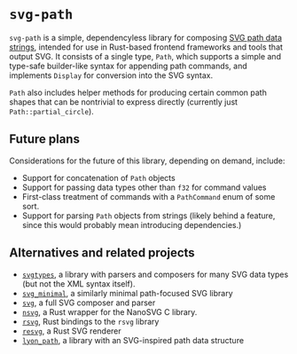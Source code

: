 # `svg-path`
`svg-path` is a simple, dependencyless library for composing [SVG path data strings](https://www.w3.org/TR/SVG/paths.html), intended for use in Rust-based frontend frameworks and tools that output SVG. It consists of a single type, `Path`, which supports a simple and type-safe builder-like syntax for appending path commands, and implements `Display` for conversion into the SVG syntax.

`Path` also includes helper methods for producing certain common path shapes that can be nontrivial to express directly (currently just `Path::partial_circle`).

## Future plans
Considerations for the future of this library, depending on demand, include:
- Support for concatenation of `Path` objects
- Support for passing data types other than `f32` for command values
- First-class treatment of commands with a `PathCommand` enum of some sort.
- Support for parsing `Path` objects from strings (likely behind a feature, since this would probably mean introducing dependencies.)

## Alternatives and related projects
- [`svgtypes`](https://github.com/bodoni/svg), a library with parsers and composers for many SVG data types (but not the XML syntax itself).
- [`svg_minimal`](https://github.com/36den/svg_minimal-rs), a similarly minimal path-focused SVG library 
- [`svg`](https://github.com/bodoni/svg), a full SVG composer and parser
- [`nsvg`](https://github.com/nickbrowne/nsvg), a Rust wrapper for the NanoSVG C library.
- [`rsvg`](https://crates.io/crates/rsvg), Rust bindings to the `rsvg` library
- [`resvg`](https://github.com/RazrFalcon/resvg), a Rust SVG renderer
- [`lyon_path`](https://github.com/nical/lyon/tree/master/path), a library with an SVG-inspired path data structure